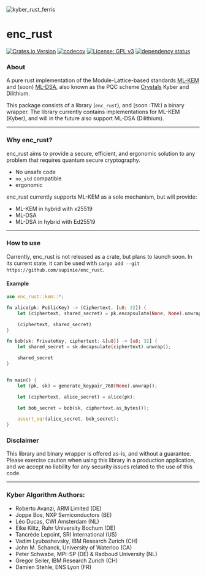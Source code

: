 ![kyber_rust_ferris](./kyber_rust_ferris.png)

# enc_rust

[![Crates.io Version](https://img.shields.io/crates/v/enc_rust)](https://crates.io/crates/enc_rust)
[![codecov](https://codecov.io/github/supinie/enc_rust/branch/main/graph/badge.svg?token=S7UTUFQ8M5)](https://codecov.io/github/supinie/enc_rust)
[![License: GPL v3](https://img.shields.io/badge/License-GPLv3-blue.svg)](https://www.gnu.org/licenses/gpl-3.0)
[![dependency status](https://deps.rs/repo/github/supinie/enc_rust/status.svg)](https://deps.rs/repo/github/supinie/enc_rust)

### About

A pure rust implementation of the Module-Lattice-based standards [ML-KEM](https://nvlpubs.nist.gov/nistpubs/FIPS/NIST.FIPS.203.ipd.pdf) and (soon) [ML-DSA](https://nvlpubs.nist.gov/nistpubs/FIPS/NIST.FIPS.204.ipd.pdf), also known as the PQC scheme [Crystals](https://pq-crystals.org/) Kyber and Dilithium.

This package consists of a library (`enc_rust`), and (soon :TM:) a binary wrapper. The library currently contains implementations for ML-KEM (Kyber), and will in the future also support ML-DSA (Dilithium).

---

### Why enc_rust?

enc_rust aims to provide a secure, efficient, and ergonomic solution to any problem that requires quantum secure cryptography.

- No unsafe code
- `no_std` compatible
- ergonomic

enc_rust currently supports ML-KEM as a sole mechanism, but will provide:

- ML-KEM in hybrid with x25519
- ML-DSA
- ML-DSA in hybrid with Ed25519

---

### How to use

Currently, enc_rust is not released as a crate, but plans to launch soon. In its current state, it can be used with `cargo add --git https://github.com/supinie/enc_rust`.

#### Example

```rust
use enc_rust::kem::*;

fn alice(pk: PublicKey) -> (Ciphertext, [u8; 32]) {
    let (ciphertext, shared_secret) = pk.encapsulate(None, None).unwrap();

    (ciphertext, shared_secret)
}

fn bob(sk: PrivateKey, ciphertext: &[u8]) -> [u8; 32] {
    let shared_secret = sk.decapsulate(ciphertext).unwrap();

    shared_secret
}


fn main() {
    let (pk, sk) = generate_keypair_768(None).unwrap();

    let (ciphertext, alice_secret) = alice(pk);

    let bob_secret = bob(sk, ciphertext.as_bytes());

    assert_eq!(alice_secret, bob_secret);
}
```

### Disclaimer

This library and binary wrapper is offered as-is, and without a guarantee. Please exercise caution when using this library in a production application, and we accept no liability for any security issues related to the use of this code.

---

### Kyber Algorithm Authors:

- Roberto Avanzi, ARM Limited (DE)
- Joppe Bos, NXP Semiconductors (BE)
- Léo Ducas, CWI Amsterdam (NL)
- Eike Kiltz, Ruhr University Bochum (DE)
- Tancrède Lepoint, SRI International (US)
- Vadim Lyubashevsky, IBM Research Zurich (CH)
- John M. Schanck, University of Waterloo (CA)
- Peter Schwabe, MPI-SP (DE) & Radboud University (NL)
- Gregor Seiler, IBM Research Zurich (CH)
- Damien Stehle, ENS Lyon (FR)

